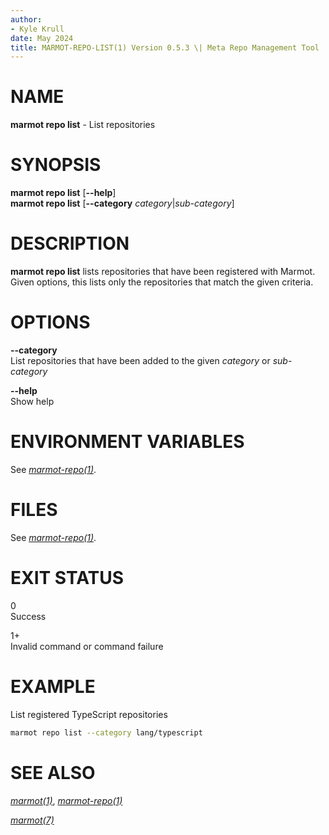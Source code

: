 ```yaml
---
author:
- Kyle Krull
date: May 2024
title: MARMOT-REPO-LIST(1) Version 0.5.3 \| Meta Repo Management Tool
---
```


# NAME

**marmot repo list** - List repositories

# SYNOPSIS

**marmot repo list** \[**\--help**\]\
**marmot repo list** \[**\--category** *category*\|*sub-category*\]

# DESCRIPTION

**marmot repo list** lists repositories that have been registered with
Marmot. Given options, this lists only the repositories that match the
given criteria.

# OPTIONS

**\--category**  
List repositories that have been added to the given *category* or
*sub-category*

**\--help**  
Show help

# ENVIRONMENT VARIABLES

See [*marmot-repo(1)*](./marmot-repo.1.md).

# FILES

See [*marmot-repo(1)*](./marmot-repo.1.md).

# EXIT STATUS

0  
Success

1+  
Invalid command or command failure

# EXAMPLE

List registered TypeScript repositories

``` sh
marmot repo list --category lang/typescript
```

# SEE ALSO

[*marmot(1)*](./marmot.1.md), [*marmot-repo(1)*](./marmot-repo.1.md)

[*marmot(7)*](./marmot.7.md)
